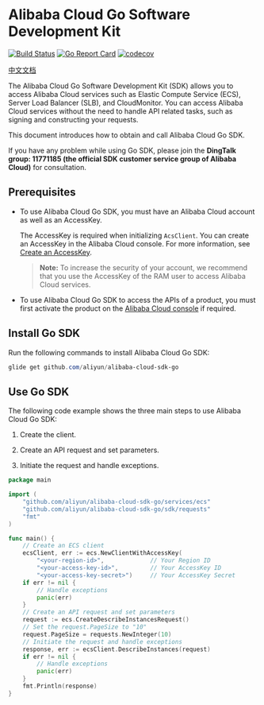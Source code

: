 # Alibaba Cloud Go Software Development Kit
[![Build Status](https://travis-ci.org/aliyun/alibaba-cloud-sdk-go.svg?branch=master)](https://travis-ci.org/aliyun/alibaba-cloud-sdk-go)
[![Go Report Card](https://goreportcard.com/badge/github.com/aliyun/alibaba-cloud-sdk-go)](https://goreportcard.com/report/github.com/aliyun/alibaba-cloud-sdk-go)
[![codecov](https://codecov.io/gh/aliyun/alibaba-cloud-sdk-go/branch/master/graph/badge.svg)](https://codecov.io/gh/aliyun/alibaba-cloud-sdk-go)

[中文文档](./README_zh.md)

The Alibaba Cloud Go Software Development Kit (SDK) allows you to access Alibaba Cloud services such as Elastic Compute Service (ECS), Server Load Balancer (SLB), and CloudMonitor. You can access Alibaba Cloud services without the need to handle API related tasks, such as signing and constructing your requests.

This document introduces how to obtain and call Alibaba Cloud Go SDK.

If you have any problem while using Go SDK, please join the **DingTalk group: 11771185 (the official SDK customer service group of Alibaba Cloud)** for consultation.

## Prerequisites

- To use Alibaba Cloud Go SDK, you must have an Alibaba Cloud account as well as an AccessKey.

	The AccessKey is required when initializing `AcsClient`. You can create an AccessKey in the Alibaba Cloud console. For more information, see [Create an AccessKey](https://usercenter.console.aliyun.com/?spm=5176.doc52740.2.3.QKZk8w#/manage/ak).

	>**Note:** To increase the security of your account, we recommend that you use the AccessKey of the RAM user to access Alibaba Cloud services.

- To use Alibaba Cloud Go SDK to access the APIs of a product, you must first activate the product on the [Alibaba Cloud console](https://home.console.aliyun.com/?spm=5176.doc52740.2.4.QKZk8w) if required.


## Install Go SDK

Run the following commands to install Alibaba Cloud Go SDK:

```powershell
glide get github.com/aliyun/alibaba-cloud-sdk-go
```
## Use Go SDK

The following code example shows the three main steps to use Alibaba Cloud Go SDK:

1. Create the client.

2. Create an API request and set parameters.

3. Initiate the request and handle exceptions.

```go
package main

import (
	"github.com/aliyun/alibaba-cloud-sdk-go/services/ecs"
    "github.com/aliyun/alibaba-cloud-sdk-go/sdk/requests"
	"fmt"
)

func main() {
    // Create an ECS client
    ecsClient, err := ecs.NewClientWithAccessKey(
        "<your-region-id>", 			// Your Region ID
        "<your-access-key-id>", 		// Your AccessKey ID
        "<your-access-key-secret>")		// Your AccessKey Secret
    if err != nil {
    	// Handle exceptions
    	panic(err)
    }
    // Create an API request and set parameters
    request := ecs.CreateDescribeInstancesRequest()
    // Set the request.PageSize to "10"
    request.PageSize = requests.NewInteger(10)
    // Initiate the request and handle exceptions
    response, err := ecsClient.DescribeInstances(request)
    if err != nil {
    	// Handle exceptions
    	panic(err)
    }
    fmt.Println(response)
}
```
